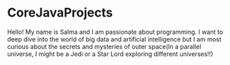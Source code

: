 # CoreJavaProjects
Hello!
My name is Salma and I am passionate about programming. I want to deep dive into the world of big data and artificial intelligence but I am most curious about the secrets and mysteries of outer space(In a parallel universe, I might be a Jedi or a Star Lord exploring different universes!!)
